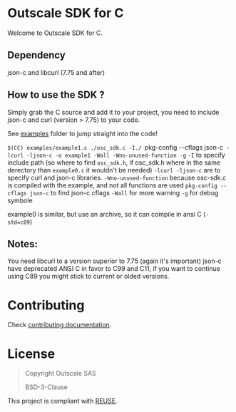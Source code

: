 # Outscale SDK for C

Welcome to Outscale SDK for C.

## Dependency

json-c and libcurl (7.75 and after)

## How to use the SDK ?

Simply grab the C source and add it to your project, you need to include json-c and curl (version > 7.75) to your code.

See [examples](examples/) folder to jump straight into the code!

`$(CC) examples/example1.c ./osc_sdk.c -I./ `pkg-config --cflags json-c` -lcurl -ljson-c -o example1 -Wall -Wno-unused-function -g`
`-I` to specify include path (so where to find `osc_sdk.h`, if osc_sdk.h where in the same derectory than `example0.c` it wouldn't be needed)
`-lcurl -ljson-c` are to specify curl and json-c libraries.
`-Wno-unused-function` because osc-sdk.c is compiled with the example, and not all functions are used
`pkg-config --cflags json-c` to find json-c cflags
`-Wall` for more warning
`-g` for debug symbole

example0 is similar, but use an archive, so it can compile in ansi C (`-std=c89`)

## Notes:
You need libcurl to a version superior to 7.75 (again it's important)
json-c have deprecated ANSI C in favor to C99 and C11, if you want to continue using C89 you might stick to current or olded versions.

# Contributing

Check [contributing documentation](CONTRIBUTING.md).

# License

> Copyright Outscale SAS
>
> BSD-3-Clause

This project is compliant with [REUSE](https://reuse.software/).
